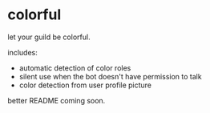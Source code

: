 # colorful
let your guild be colorful.

includes:
- automatic detection of color roles
- silent use when the bot doesn't have permission to talk
- color detection from user profile picture

better README coming soon.
